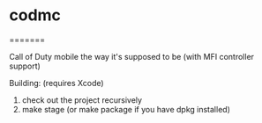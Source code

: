 # codmc
=======

Call of Duty mobile the way it's supposed to be (with MFI controller support)

Building: (requires Xcode)

1. check out the project recursively
2. make stage (or make package if you have dpkg installed)


